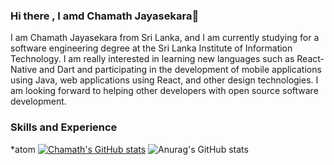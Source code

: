 ### Hi there , I amd Chamath Jayasekara👋

I am Chamath Jayasekara from Sri Lanka, and I am currently studying for a software engineering degree at the Sri Lanka Institute of Information Technology. I am really interested in learning new languages such as React-Native and Dart and participating in the development of mobile applications using Java, web applications using React, and other design technologies. I am looking forward to helping other developers with open source software development.

### Skills and Experience
*atom
[![Chamath's GitHub stats](https://github-readme-stats.vercel.app/api?username=chamathjayasekara99)](https://github.com/anuraghazra/github-readme-stats)
![Anurag's GitHub stats](https://github-readme-stats.vercel.app/api?username=chamathjayasekara99&show_icons=true&theme=radical)
